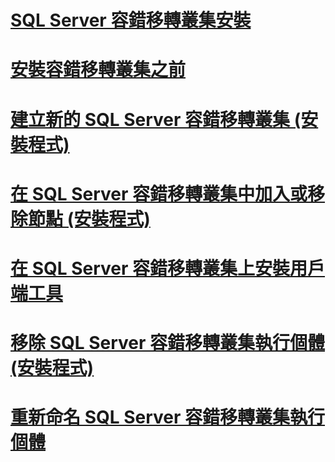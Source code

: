 # [SQL Server 容錯移轉叢集安裝](sql-server-failover-cluster-installation.md)

# [安裝容錯移轉叢集之前](before-installing-failover-clustering.md)
# [建立新的 SQL Server 容錯移轉叢集 (安裝程式)](create-a-new-sql-server-failover-cluster-setup.md)
# [在 SQL Server 容錯移轉叢集中加入或移除節點 (安裝程式)](add-or-remove-nodes-in-a-sql-server-failover-cluster-setup.md)
# [在 SQL Server 容錯移轉叢集上安裝用戶端工具](install-client-tools-on-a-sql-server-failover-cluster.md)
# [移除 SQL Server 容錯移轉叢集執行個體 (安裝程式)](remove-a-sql-server-failover-cluster-instance-setup.md)
# [重新命名 SQL Server 容錯移轉叢集執行個體](rename-a-sql-server-failover-cluster-instance.md)
